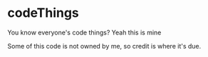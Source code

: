 # codeThings
You know everyone's code things?
Yeah this is mine

Some of this code is not owned by me, so credit is where it's due.

